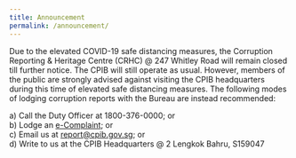 ```yaml
---
title: Announcement
permalink: /announcement/
---
```


Due to the elevated COVID-19 safe distancing measures, the Corruption Reporting & Heritage Centre (CRHC) @ 247 Whitley Road will remain closed till further notice. The CPIB will still operate as usual. However, members of the public are strongly advised against visiting the CPIB headquarters during this time of elevated safe distancing measures. The following modes of lodging corruption reports with the Bureau are instead recommended:

a) Call the Duty Officer at 1800-376-0000; or<br>
b) Lodge an <a href="/e-services/e-complaint-for-corrupt-conduct/">e-Complaint</a>; or<br>
c) Email us at <a href = "mailto: report@cpib.gov.sg">report@cpib.gov.sg</a>; or<br>
d) Write to us at the CPIB Headquarters @ 2 Lengkok Bahru, S159047
